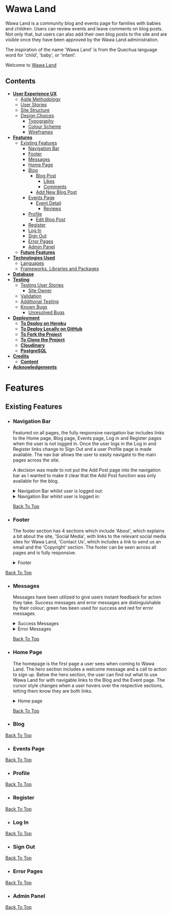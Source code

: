 # Wawa Land

Wawa Land is a community blog and events page for families with babies and children. Users can review events and leave comments on blog posts. Not only that, but users can also add their own blog posts to the site and are visible once they have been approved by the Wawa Land administration.

The inspiration of the name 'Wawa Land' is from the Quechua language word for 'child', 'baby', or 'infant'.

Welcome to <a href="https://wawa-land-04eebd0de719.herokuapp.com/">Wawa Land</a>

## Contents
* [**User Experience UX**](<#user-experience-ux>)
  * [Agile Methodology](<#agile-methodology>)
  * [User Stories](<#user-stories>)
  * [Site Structure](<#site-structure>)
  * [Design Choices](<#design-choices>)
    * [Typography](<#typography>)
    * [Colour Scheme](<#colour-scheme>)
    * [Wireframes](<#wireframes>)
* [**Features**](<#features>)
  * [Existing Features](<#existing-features>)
    * [Navigation Bar](<#navigation-bar>)
    * [Footer](<#footer>)
    * [Messages](<#messages>)
    * [Home Page](<#home-page>)
    * [Blog](<#blog>)
      * [Blog Post](<#blog-post>)
        * [Likes](<#likes>)
        * [Comments](<#comments>)
      * [Add New Blog Post](<#add-new-blog-post>)
    * [Events Page](<#add-new-expense>)
      * [Event Detail](<#event-detail>)
        * [Reviews](<#reviews>)
    * [Profile](<#profile>)
      * [Edit Blog Post](<#edit-blog-post>)
    * [Register](<#register>)
    * [Log In](<#log-in>)
    * [Sign Out](<#sign-out>)
    * [Error Pages](<#error-pages>)
    * [Admin Panel](<#admin-panel>)
  * [**Future Features**](<#future-features>)
* [**Technologies Used**](<#technologies-used>)
  * [Languages](<#languages>)
  * [Frameworks, Libraries and Packages](<#frameworks-libraries-and-packages>)
* [**Database**](<#database>)
* [**Testing**](<#testing>)
  * [Testing User Stories](<#testing-user-stories>)
    * [Site Owner](<#site-owner>) 
  * [Validation](<#validation>)
  * [Additional Testing](<#additional-testing>)
  * [Known Bugs](<#known-bugs>)
    * [Unresolved Bugs](<#unresolved-bugs>)
* [**Deployment**](<#deployment>)
  * [**To Deploy on Heroku**](<#to-deploy-on-heroku>)
  * [**To Deploy Locally on GitHub**](<#to-deploy-locally-on-github>)
  * [**To Fork the Project**](<#to-fork-the-project>)
  * [**To Clone the Project**](<#to-clone-the-project>)
  * [**Cloudinary**](<#cloudinary>)
  * [**PostgreSQL**](<#postgresql>)
* [**Credits**](<#credits>)
  * [**Content**](<#content>)
* [**Acknowledgements**](<#acknowledgements>)

# Features
  ## Existing Features

  - ### Navigation Bar
    Featured on all pages, the fully responsive navigation bar includes links to the Home page, Blog page, Events page, Log in and Register pages when the user is not logged in. Once the user logs in the Log in and Register links change to Sign Out and a user Profile page is made available. The nav bar allows the user to easily navigate to the main pages across the site.

    A decision was made to not put the Add Post page into the navigation bar as I wanted to make it clear that the Add Post function was only available for the blog.
  
    <details><summary>Navigation Bar whilst user is logged out:</summary>
    
    ![Desktop view](static/images/screenshots/desktop-nav.png)
    ![Mobile view](static/images/screenshots/mobile-nav.png)
    
    </details>

    <details><summary>Navigation Bar whilst user is logged in:</summary>
    
    ![Desktop view](static/images/screenshots/navbar-logged-in.png)
    ![Mobile view](static/images/screenshots/mobile-navbar-logged-in.png)
    
    </details>

    [Back To Top](<#contents>)

  - ### Footer
    The footer section has 4 sections which include 'About', which explains a bit about the site, 'Social Media', with links to the relevant social media sites for Wawa Land, 'Contact Us', which includes a link to send us an email and the 'Copyright' section. The footer can be seen across all pages and is fully responsive.

    <details><summary>Footer</summary>
    
    ![Desktop view](static/images/screenshots/desktop-footer.png)
    ![Mobile view](static/images/screenshots/mobile-footer.png)
    
    </details>

    
  [Back To Top](<#contents>)

  - ### Messages
    Messages have been utilized to give users instant feedback for action they take. Success messages and error messages are distinguishable by their colour; green has been used for success and red for error messages.

    <details><summary>Success Messages</summary>
    
    ![Desktop view](static/images/screenshots/desktop-success-message.png)
    ![Mobile view](static/images/screenshots/mobile-success-message.png)
    
    </details>

    <details><summary>Error Messages</summary>
    
    ![Desktop view](static/images/screenshots/desktop-error-message.png)
    ![Mobile view](static/images/screenshots/mobile-error-message.png)
    
    </details>

    [Back To Top](<#contents>)

  - ### Home Page
    The homepage is the first page a user sees when coming to Wawa Land. The hero section includes a welcome message and a call to action to sign up. Below the hero section, the user can find out what to use Wawa Land for with navigable links to the Blog and the Event page. The cursor style changes when a user hovers over the respective sections, letting them know they are both links.

    <details><summary>Home page</summary>

    ![Desktop view](static/images/screenshots/homepage-hero.png)
    ![Desktop view](static/images/screenshots/desktop-homepage.png)
    ![Mobile view](static/images/screenshots/mobile-homepage-hero.png)
    ![Mobile view](static/images/screenshots/mobile-homepage.png)
    
    </details>

    [Back To Top](<#contents>)

  - ### Blog
  [Back To Top](<#contents>)

  - ### Events Page 
  [Back To Top](<#contents>)

  - ### Profile
  [Back To Top](<#contents>)

  - ### Register
  [Back To Top](<#contents>)

  - ### Log In
  [Back To Top](<#contents>)

  - ### Sign Out
  [Back To Top](<#contents>)

  - ### Error Pages
  [Back To Top](<#contents>)

  - ### Admin Panel
  [Back To Top](<#contents>)